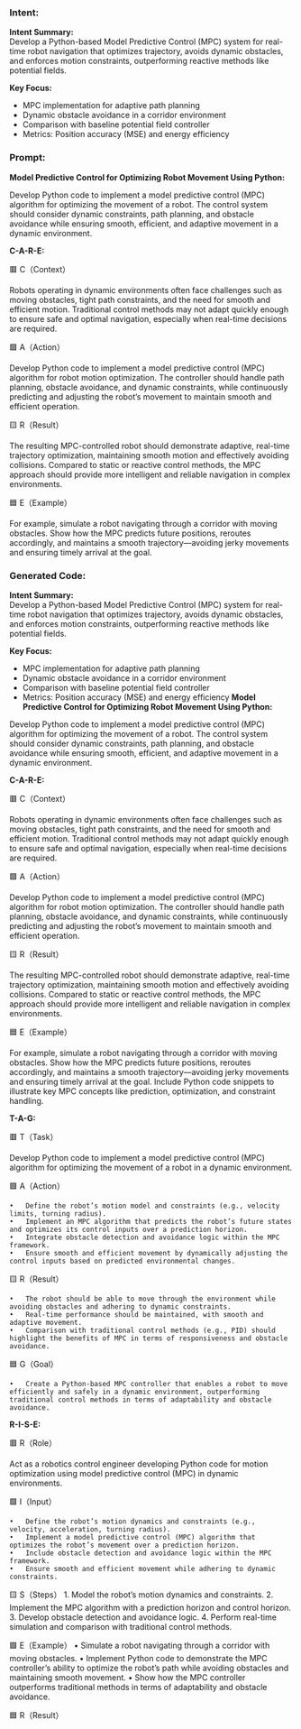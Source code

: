 ### Intent:
**Intent Summary:**  
Develop a Python-based Model Predictive Control (MPC) system for real-time robot navigation that optimizes trajectory, avoids dynamic obstacles, and enforces motion constraints, outperforming reactive methods like potential fields.  

**Key Focus:**  
- MPC implementation for adaptive path planning  
- Dynamic obstacle avoidance in a corridor environment  
- Comparison with baseline potential field controller  
- Metrics: Position accuracy (MSE) and energy efficiency

### Prompt:
**Model Predictive Control for Optimizing Robot Movement Using Python:**

Develop Python code to implement a model predictive control (MPC) algorithm for optimizing the movement of a robot. The control system should consider dynamic constraints, path planning, and obstacle avoidance while ensuring smooth, efficient, and adaptive movement in a dynamic environment.

**C-A-R-E:**

🟥 C（Context）

Robots operating in dynamic environments often face challenges such as moving obstacles, tight path constraints, and the need for smooth and efficient motion. Traditional control methods may not adapt quickly enough to ensure safe and optimal navigation, especially when real-time decisions are required.

🟩 A（Action）

Develop Python code to implement a model predictive control (MPC) algorithm for robot motion optimization. The controller should handle path planning, obstacle avoidance, and dynamic constraints, while continuously predicting and adjusting the robot’s movement to maintain smooth and efficient operation.

🟨 R（Result）

The resulting MPC-controlled robot should demonstrate adaptive, real-time trajectory optimization, maintaining smooth motion and effectively avoiding collisions. Compared to static or reactive control methods, the MPC approach should provide more intelligent and reliable navigation in complex environments.

🟦 E（Example）

For example, simulate a robot navigating through a corridor with moving obstacles. Show how the MPC predicts future positions, reroutes accordingly, and maintains a smooth trajectory—avoiding jerky movements and ensuring timely arrival at the goal.

### Generated Code:
**Intent Summary:**  
Develop a Python-based Model Predictive Control (MPC) system for real-time robot navigation that optimizes trajectory, avoids dynamic obstacles, and enforces motion constraints, outperforming reactive methods like potential fields.  

**Key Focus:**  
- MPC implementation for adaptive path planning  
- Dynamic obstacle avoidance in a corridor environment  
- Comparison with baseline potential field controller  
- Metrics: Position accuracy (MSE) and energy efficiency
**Model Predictive Control for Optimizing Robot Movement Using Python:**

Develop Python code to implement a model predictive control (MPC) algorithm for optimizing the movement of a robot. The control system should consider dynamic constraints, path planning, and obstacle avoidance while ensuring smooth, efficient, and adaptive movement in a dynamic environment.

**C-A-R-E:**

🟥 C（Context）

Robots operating in dynamic environments often face challenges such as moving obstacles, tight path constraints, and the need for smooth and efficient motion. Traditional control methods may not adapt quickly enough to ensure safe and optimal navigation, especially when real-time decisions are required.

🟩 A（Action）

Develop Python code to implement a model predictive control (MPC) algorithm for robot motion optimization. The controller should handle path planning, obstacle avoidance, and dynamic constraints, while continuously predicting and adjusting the robot’s movement to maintain smooth and efficient operation.

🟨 R（Result）

The resulting MPC-controlled robot should demonstrate adaptive, real-time trajectory optimization, maintaining smooth motion and effectively avoiding collisions. Compared to static or reactive control methods, the MPC approach should provide more intelligent and reliable navigation in complex environments.

🟦 E（Example）

For example, simulate a robot navigating through a corridor with moving obstacles. Show how the MPC predicts future positions, reroutes accordingly, and maintains a smooth trajectory—avoiding jerky movements and ensuring timely arrival at the goal. Include Python code snippets to illustrate key MPC concepts like prediction, optimization, and constraint handling.

**T-A-G:**

🟥 T（Task）

Develop Python code to implement a model predictive control (MPC) algorithm for optimizing the movement of a robot in a dynamic environment.

🟩 A（Action）

	•	Define the robot’s motion model and constraints (e.g., velocity limits, turning radius).
	•	Implement an MPC algorithm that predicts the robot’s future states and optimizes its control inputs over a prediction horizon.
	•	Integrate obstacle detection and avoidance logic within the MPC framework.
	•	Ensure smooth and efficient movement by dynamically adjusting the control inputs based on predicted environmental changes.

🟨 R（Result）

	•	The robot should be able to move through the environment while avoiding obstacles and adhering to dynamic constraints.
	•	Real-time performance should be maintained, with smooth and adaptive movement.
	•	Comparison with traditional control methods (e.g., PID) should highlight the benefits of MPC in terms of responsiveness and obstacle avoidance.

🟦 G（Goal）

	•	Create a Python-based MPC controller that enables a robot to move efficiently and safely in a dynamic environment, outperforming traditional control methods in terms of adaptability and obstacle avoidance.

**R-I-S-E:**

🟥 R（Role）

Act as a robotics control engineer developing Python code for motion optimization using model predictive control (MPC) in dynamic environments.

🟩 I（Input）

	•	Define the robot’s motion dynamics and constraints (e.g., velocity, acceleration, turning radius).
	•	Implement a model predictive control (MPC) algorithm that optimizes the robot’s movement over a prediction horizon.
	•	Include obstacle detection and avoidance logic within the MPC framework.
	•	Ensure smooth and efficient movement while adhering to dynamic constraints.

🟨 S（Steps）
	1.	Model the robot’s motion dynamics and constraints.
	2.	Implement the MPC algorithm with a prediction horizon and control horizon.
	3.	Develop obstacle detection and avoidance logic.
	4.	Perform real-time simulation and comparison with traditional control methods.

🟩 E（Example）
	•	Simulate a robot navigating through a corridor with moving obstacles.
	•	Implement Python code to demonstrate the MPC controller’s ability to optimize the robot’s path while avoiding obstacles and maintaining smooth movement.
	•	Show how the MPC controller outperforms traditional methods in terms of adaptability and obstacle avoidance.

🟦 R（Result）
